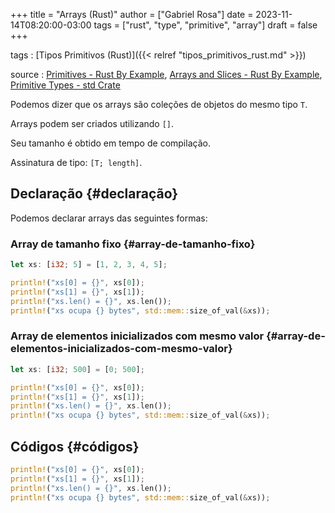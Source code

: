 +++
title = "Arrays (Rust)"
author = ["Gabriel Rosa"]
date = 2023-11-14T08:20:00-03:00
tags = ["rust", "type", "primitive", "array"]
draft = false
+++

tags
: [Tipos Primitivos (Rust)]({{< relref "tipos_primitivos_rust.md" >}})

source
: [Primitives - Rust By Example](https://doc.rust-lang.org/rust-by-example/primitives.html), [Arrays and Slices - Rust By Example](https://doc.rust-lang.org/rust-by-example/primitives/array.html), [Primitive Types - std Crate](https://doc.rust-lang.org/std/#primitives)

Podemos dizer que os arrays são coleções de objetos do mesmo tipo `T`.

Arrays podem ser criados utilizando `[]`.

Seu tamanho é obtido em tempo de compilação.

Assinatura de tipo: `[T; length]`.


## Declaração {#declaração}

Podemos declarar arrays das seguintes formas:


### Array de tamanho fixo {#array-de-tamanho-fixo}

```rust
let xs: [i32; 5] = [1, 2, 3, 4, 5];

println!("xs[0] = {}", xs[0]);
println!("xs[1] = {}", xs[1]);
println!("xs.len() = {}", xs.len());
println!("xs ocupa {} bytes", std::mem::size_of_val(&xs));
```


### Array de elementos inicializados com mesmo valor {#array-de-elementos-inicializados-com-mesmo-valor}

```rust
let xs: [i32; 500] = [0; 500];

println!("xs[0] = {}", xs[0]);
println!("xs[1] = {}", xs[1]);
println!("xs.len() = {}", xs.len());
println!("xs ocupa {} bytes", std::mem::size_of_val(&xs));
```


## Códigos {#códigos}

<a id="code-snippet--show-results"></a>
```rust
println!("xs[0] = {}", xs[0]);
println!("xs[1] = {}", xs[1]);
println!("xs.len() = {}", xs.len());
println!("xs ocupa {} bytes", std::mem::size_of_val(&xs));
```
